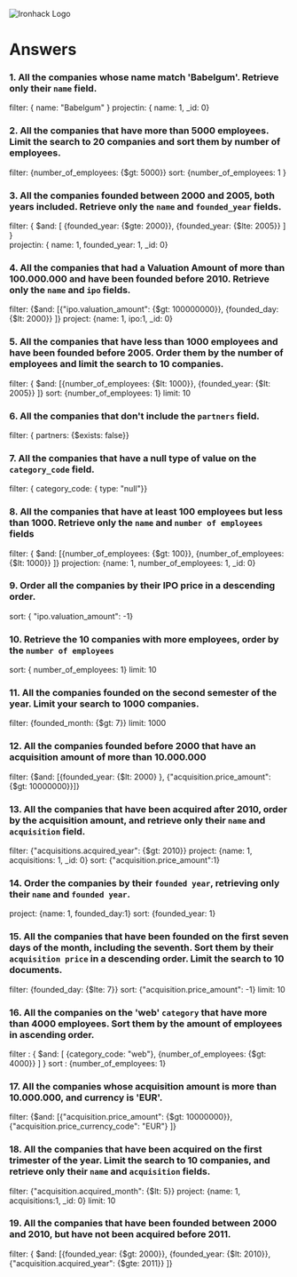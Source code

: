 ![Ironhack Logo](https://i.imgur.com/1QgrNNw.png)

# Answers

### 1. All the companies whose name match 'Babelgum'. Retrieve only their `name` field.
 filter: { name: "Babelgum" }
 projectin:  { name: 1, _id: 0}

### 2. All the companies that have more than 5000 employees. Limit the search to 20 companies and sort them by **number of employees**.

filter: {number_of_employees: {$gt: 5000}}
sort: {number_of_employees: 1 }

### 3. All the companies founded between 2000 and 2005, both years included. Retrieve only the `name` and `founded_year` fields.

filter: { $and: [ {founded_year: {$gte: 2000}}, {founded_year: {$lte: 2005}} ] }   
projectin:  { name: 1, founded_year: 1, _id: 0}

### 4. All the companies that had a Valuation Amount of more than 100.000.000 and have been founded before 2010. Retrieve only the `name` and `ipo` fields.

filter: {$and: [{"ipo.valuation_amount":  {$gt: 100000000}}, {founded_day: {$lt: 2000}} ]}
project: {name: 1, ipo:1, _id: 0}

### 5. All the companies that have less than 1000 employees and have been founded before 2005. Order them by the number of employees and limit the search to 10 companies.

filter: { $and: [{number_of_employees: {$lt: 1000}}, {founded_year: {$lt: 2005}}  ]}
sort: {number_of_employees: 1}
limit: 10


### 6. All the companies that don't include the `partners` field.
filter: { partners: {$exists: false}}


### 7. All the companies that have a null type of value on the `category_code` field.

filter: { category_code: { type: "null"}}

### 8. All the companies that have at least 100 employees but less than 1000. Retrieve only the `name` and `number of employees` fields

filter: { $and: [{number_of_employees: {$gt: 100}}, {number_of_employees: {$lt: 1000}}  ]}
projection: {name: 1, number_of_employees: 1, _id: 0}


### 9. Order all the companies by their IPO price in a descending order.

sort: { "ipo.valuation_amount": -1}

### 10. Retrieve the 10 companies with more employees, order by the `number of employees`

sort: { number_of_employees: 1}
limit: 10

### 11. All the companies founded on the second semester of the year. Limit your search to 1000 companies.
filter: {founded_month: {$gt: 7}}
limit: 1000


### 12. All the companies founded before 2000 that have an acquisition amount of more than 10.000.000

filter: {$and: [{founded_year: {$lt: 2000} }, {"acquisition.price_amount": {$gt: 10000000}}]}


### 13. All the companies that have been acquired after 2010, order by the acquisition amount, and retrieve only their `name` and `acquisition` field.

filter: {"acquisitions.acquired_year": {$gt: 2010}}
project: {name: 1, acquisitions: 1, _id: 0}
sort: {"acquisition.price_amount":1}

### 14. Order the companies by their `founded year`, retrieving only their `name` and `founded year`.

project: {name: 1, founded_day:1}
sort: {founded_year: 1}

### 15. All the companies that have been founded on the first seven days of the month, including the seventh. Sort them by their `acquisition price` in a descending order. Limit the search to 10 documents.

filter: {founded_day: {$lte: 7}}
sort: {"acquisition.price_amount": -1}
limit: 10

### 16. All the companies on the 'web' `category` that have more than 4000 employees. Sort them by the amount of employees in ascending order.

filter : { $and: [ {category_code: "web"}, {number_of_employees: {$gt: 4000}} ] }
sort : {number_of_employees: 1}

### 17. All the companies whose acquisition amount is more than 10.000.000, and currency is 'EUR'.

filter: {$and: [{"acquisition.price_amount": {$gt: 10000000}},  {"acquisition.price_currency_code": "EUR"} ]}

### 18. All the companies that have been acquired on the first trimester of the year. Limit the search to 10 companies, and retrieve only their `name` and `acquisition` fields.

filter: {"acquisition.acquired_month": {$lt: 5}}
project: {name: 1, acquisitions:1, _id: 0}
limit: 10

### 19. All the companies that have been founded between 2000 and 2010, but have not been acquired before 2011.

filter: { $and: [{founded_year: {$gt: 2000}}, {founded_year: {$lt: 2010}}, {"acquisition.acquired_year": {$gte: 2011}} ]}
